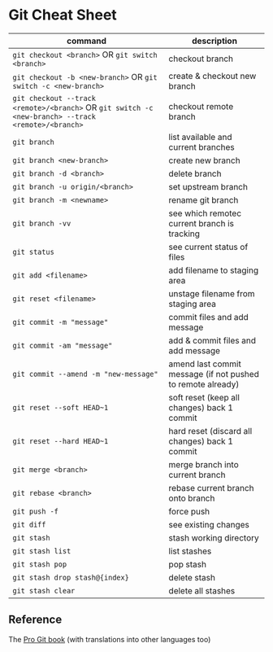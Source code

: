 # Git Cheat Sheet

command|description
---|---
`git checkout <branch>` OR `git switch <branch>` | checkout branch
`git checkout -b <new-branch>` OR `git switch -c <new-branch>` | create & checkout new branch
`git checkout --track <remote>/<branch>` OR `git switch -c <new-branch> --track <remote>/<branch>`| checkout remote branch
`git branch` | list available and current branches
`git branch <new-branch>` | create new branch
`git branch -d <branch>` | delete branch
`git branch -u origin/<branch>` | set upstream branch
`git branch -m <newname>` | rename git branch
`git branch -vv` | see which remotec current branch is tracking
`git status` | see current status of files
`git add <filename>` | add filename to staging area
`git reset <filename>` | unstage filename from staging area
`git commit -m "message"` | commit files and add message
`git commit -am "message"` | add & commit files and add message
`git commit --amend -m "new-message"` | amend last commit message (if not pushed to remote already)
`git reset --soft HEAD~1` | soft reset (keep all changes) back 1 commit
`git reset --hard HEAD~1` | hard reset (discard all changes) back 1 commit
`git merge <branch>` | merge branch into current branch
`git rebase <branch>` | rebase current branch onto branch
`git push -f` | force push
`git diff` | see existing changes
`git stash` | stash working directory
`git stash list` | list stashes
`git stash pop` | pop stash
`git stash drop stash@{index}` | delete stash
`git stash clear` | delete all stashes

## Reference
The [Pro Git book](https://git-scm.com/book/en/v2) (with translations into other languages too)  
